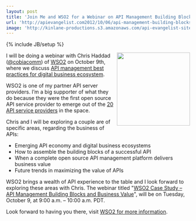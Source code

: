 ```yaml
---
layout: post
title: 'Join Me and WSO2 for a Webinar on API Management Building Blocks and Business Value'
url: 'http://apievangelist.com2012/10/06/api-management-building-blocks-and-business-value-webinar-with-wso2/'
image: 'http://kinlane-productions.s3.amazonaws.com/api-evangelist-site/blog/wso2-logo.jpeg'
---
```

{% include JB/setup %}
<p>
     <a title="WSO2" href="http://wso2.com/"><img src="https://s3.amazonaws.com/kinlane-productions/api-service-providers/wso2/wso2-logo-white-800X360.jpg"  width="200" align="right" /></a>
</p>
<p>
     I will be doing a webinar with Chris Haddad (<a href="https://twitter.com/cobiacomm">@cobiacomm</a>) of <a title="WSO2" href="http://wso2.com/">WSO2</a> on October 9th, where we discuss <a title="API management best practices for digital business ecosystem" href="http://wso2.org/library/webinars/2012/10/wso2-case-study-api-management-building-blocks-business-value/">API management best practices for digital business ecosystem</a>.
</p>
<p>
     WSO2 is one of my partner API server providers. I’m a big supporter of what they do because they were the first open source API service provider to emerge out of the <a title="20 API Service Providers" href="http://apievangelist.com/2012/06/15/api-service-provider-roundup-for-2012/">20 API service providers</a> in the space.
</p>
<p>
     Chris and I will be exploring a couple are of specific areas, regarding the business of APIs:
</p>
<ul >
     <li>Emerging API economy and digital business ecosystems
     </li>
     <li>How to assemble the building blocks of a successful API
     </li>
     <li>When a complete open source API management platform delivers business value
     </li>
     <li>Future trends in maximizing the value of APIs
     </li>
</ul>
<p>
     WSO2 brings a wealth of API experience to the table and I look forward to exploring these areas with Chris. The webinar titled "<a title="WSO2 Case Study – API Management Building Blocks and Business Value" href="http://wso2.org/library/webinars/2012/10/wso2-case-study-api-management-building-blocks-business-value">WSO2 Case Study – API Management Building Blocks and Business Value</a>", will be on Tuesday, October 9, at 9:00 a.m. – 10:00 a.m. PDT.
</p>
<p>
     Look forward to having you there, visit <a href="http://wso2.org/library/webinars/2012/10/wso2-case-study-api-management-building-blocks-business-value">WSO2 for more information</a>.
</p>
